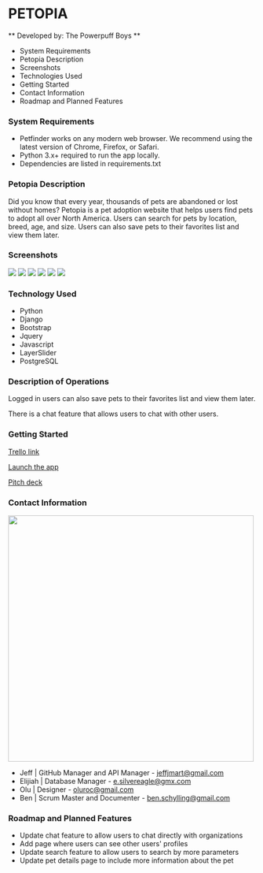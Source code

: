 # **PETOPIA**
** Developed by: The Powerpuff Boys **

- System Requirements
- Petopia Description
- Screenshots
- Technologies Used
- Getting Started
- Contact Information
- Roadmap and Planned Features

### System Requirements

- Petfinder works on any modern web browser. We recommend using the latest version of Chrome, Firefox, or Safari.
- Python 3.x+ required to run the app locally.
- Dependencies are listed in requirements.txt

### Petopia Description
Did you know that every year, thousands of pets are abandoned or lost without homes? Petopia is a pet adoption website that helps users find pets to adopt all over North America. Users can search for pets by location, breed, age, and size. Users can also save pets to their favorites list and view them later. 


### Screenshots

<img src="https://hedonic.life/wp-content/uploads/2022/09/animals.png" />
<img src="https://hedonic.life/wp-content/uploads/2022/09/petdetails.png" />
<img src="https://hedonic.life/wp-content/uploads/2022/09/favorites.png" />
<img src="https://hedonic.life/wp-content/uploads/2022/09/organizations.png" />
<img src="https://i.imgur.com/IthdgZT.png">
<img src="https://i.imgur.com/24UVPSo.png">

### Technology Used

- Python
- Django
- Bootstrap
- Jquery
- Javascript
- LayerSlider
- PostgreSQL

### Description of Operations

Logged in users can also save pets to their favorites list and view them later.

There is a chat feature that allows users to chat with other users.

### Getting Started

<a href="https://trello.com/b/W2GFMOMH/petopia">Trello link</a>

<a href="https://pet-opia.herokuapp.com/">Launch the app</a>

<a href="https://docs.google.com/presentation/d/1kabr2ZR1QxQTg13HghILt8ev_RzT9kvt_fOwQZLiX44/edit#slide=id.p">Pitch deck</a>

### Contact Information

<img src="https://i.imgur.com/zNQrQdQ.png" width=500>

- Jeff | GitHub Manager and API Manager - jeffjmart@gmail.com
- Elijiah | Database Manager - e.silvereagle@gmx.com
- Olu | Designer - oluroc@gmail.com
- Ben | Scrum Master and Documenter - ben.schylling@gmail.com

### Roadmap and Planned Features

- Update chat feature to allow users to chat directly with organizations
- Add page where users can see other users' profiles
- Update search feature to allow users to search by more parameters
- Update pet details page to include more information about the pet
